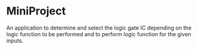 # MiniProject

An application to determine and select the logic gate IC depending on the logic function to be performed and to perform logic function for the given inputs. 
